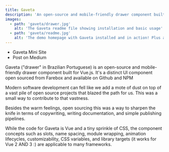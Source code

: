 ```yaml
---
title: Gaveta
description: 'An open-source and mobile-friendly drawer component built for Vue.js'
images:
  - path: 'gaveta/drawer.jpg'
    alt: 'The Gaveta readme file showing installation and basic usage'
  - path: 'gaveta/readme.jpg'
    alt: 'The demo homepage with Gaveta installed and in action! Plus a splash of humor'
---
```


* <StyleLink href="https://farebox.github.io/gaveta/">Gaveta Mini Site</StyleLink>
* <StyleLink href="https://medium.com/@alanlanguirand/you-cant-argue-with-results-b5b9472f4caa">Post on Medium</StyleLink>


Gaveta ("drawer" in Brazilian Portuguese) is an open-source and mobile-friendly drawer component built for Vue.js. It's a distinct UI component open sourced from Farebox and available on Github and NPM

<image-carousel :images="images"></image-carousel>

Modern software development can fell like we add a mote of dust on top of a vast pile of open source projects that blazed the path for us. This was a small way to contribute to that vastness.

Besides the warm feelings, open sourcing this was a way to sharpen the knife in terms of copywriting, writing documentation, and simple publishing pipelines.

While the code for Gaveta is Vue and a tiny sprinkle of CSS, the component concepts such as slots, name spacing, module wrapping, animation lifecycles, customizability, CSS variables, and library targets (it works for Vue 2 AND 3 :) are applicable to many frameworks.
